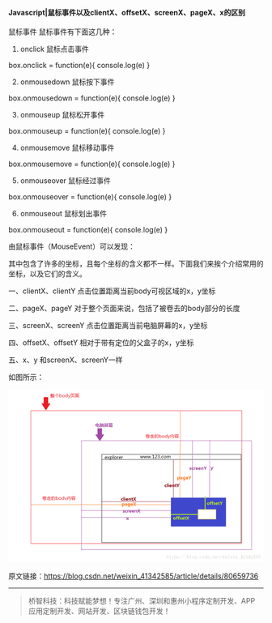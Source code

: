 #### Javascript|鼠标事件以及clientX、offsetX、screenX、pageX、x的区别
鼠标事件
鼠标事件有下面这几种：

1. onclick
鼠标点击事件

box.onclick = function(e){
    console.log(e)
}

2. onmousedown
鼠标按下事件

box.onmousedown = function(e){
    console.log(e)
}

3. onmouseup
鼠标松开事件

box.onmouseup = function(e){
    console.log(e)
}

4. onmousemove
鼠标移动事件

box.onmousemove = function(e){
    console.log(e)
}

5. onmouseover
鼠标经过事件

box.onmouseover = function(e){
    console.log(e)
}

6. onmouseout
鼠标划出事件

box.onmouseout = function(e){
    console.log(e)
}

由鼠标事件（MouseEvent）可以发现：

其中包含了许多的坐标，且每个坐标的含义都不一样。下面我们来挨个介绍常用的坐标，以及它们的含义。

一、clientX、clientY
点击位置距离当前body可视区域的x，y坐标

二、pageX、pageY
对于整个页面来说，包括了被卷去的body部分的长度

三、screenX、screenY
点击位置距离当前电脑屏幕的x，y坐标

四、offsetX、offsetY
相对于带有定位的父盒子的x，y坐标

五、x、y
和screenX、screenY一样


如图所示：

![](2020-01-22-19-42-20.png)


原文链接：https://blog.csdn.net/weixin_41342585/article/details/80659736

---
> 桥智科技：科技赋能梦想！专注广州、深圳和惠州小程序定制开发、APP 应用定制开发、网站开发、区块链钱包开发！